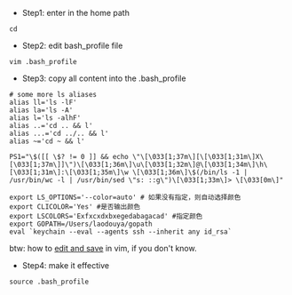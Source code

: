 - Step1: enter in the home path
```
cd  
```
- Step2: edit bash_profile file
```
vim .bash_profile 
```
- Step3: copy all content into the .bash_profile 
```
# some more ls aliases
alias ll='ls -lF'
alias la='ls -A'
alias l='ls -alhF'
alias ..='cd .. && l'
alias ...='cd ../.. && l'
alias ~='cd ~ && l'

PS1="\$([[ \$? != 0 ]] && echo \"\[\033[1;37m\][\[\033[1;31m\]X\[\033[1;37m\]]\")\[\033[1;36m\]\u\[\033[1;32m\]@\[\033[1;34m\]\h\[\033[1;31m\]:\[\033[1;35m\]\w \[\033[1;36m\]\$(/bin/ls -1 | /usr/bin/wc -l | /usr/bin/sed \"s: ::g\")\[\033[1;33m\]> \[\033[0m\]"

export LS_OPTIONS='--color=auto' # 如果没有指定，则自动选择颜色
export CLICOLOR='Yes' #是否输出颜色
export LSCOLORS='Exfxcxdxbxegedabagacad' #指定颜色
export GOPATH=/Users/laodouya/gopath
eval `keychain --eval --agents ssh --inherit any id_rsa`
```

btw: how to [edit and save](https://github.com/ConnorLi96/Linux-Study-Notes/blob/master/vim-and-log.md) in vim, if you don't know.

- Step4: make it effective
```
source .bash_profile
```
